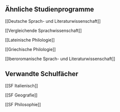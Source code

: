 ## Ähnliche Studienprogramme
[[Deutsche Sprach- und Literaturwissenschaft]]

[[Vergleichende Sprachwissenschaft]]

[[Lateinische Philologie]]

[[Griechische Philologie]]

[[Iberoromanische Sprach- und Literaturwissenschaft]]
## Verwandte Schulfächer
[[SF Italienisch]]

[[SF Geografie]]

[[SF Philosophie]]